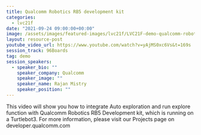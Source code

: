 ```yaml
---
title: Qualcomm Robotics RB5 development kit
categories:
  - lvc21f
date: "2021-09-24 09:00:00+00:00"
image: /assets/images/featured-images/lvc21f/LVC21F-demo-qualcomm-robotics-rb5-development-kit.png
layout: resource-post
youtube_video_url: https://www.youtube.com/watch?v=yAjMS0xc6Vs&t=169s
session_track: 96Boards
tag: demo
session_speakers:
  - speaker_bio: ""
    speaker_company: Qualcomm
    speaker_image: ""
    speaker_name: Rajan Mistry
    speaker_position: ""
---
```


This video will show you how to integrate Auto exploration and run explore function with Qualcomm Robotics RB5 Development kit, which is running on a Turtlebot3. For more information, please visit our Projects page on developer.qualcomm.com
